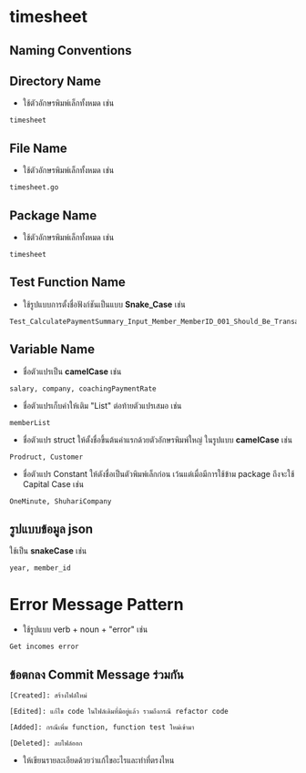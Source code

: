 # timesheet
## Naming Conventions

## Directory Name
- ใช้ตัวอักษรพิมพ์เล็กทั้งหมด เช่น
```
timesheet
```

## File Name
- ใช้ตัวอักษรพิมพ์เล็กทั้งหมด เช่น
```
timesheet.go
```

## Package Name
- ใช้ตัวอักษรพิมพ์เล็กทั้งหมด เช่น
```
timesheet
```

## Test Function Name
- ใช้รูปแบบการตั้งชื่อฟังก์ชันเป็นแบบ **Snake_Case** เช่น
```
Test_CalculatePaymentSummary_Input_Member_MemberID_001_Should_Be_TransactionTimesheet
```

## Variable Name
- ชื่อตัวแปรเป็น **camelCase** เช่น
```
salary, company, coachingPaymentRate
```

- ชื่อตัวแปรเก็บค่าให้เติม "List" ต่อท้ายตัวแปรเสมอ เช่น
```
memberList
```

- ชื่อตัวแปร struct ให้ตั้งชื่อขึ้นต้นคำแรกด้วยตัวอักษรพิมพ์ใหญ่ ในรูปแบบ **camelCase** เช่น
```
Prodruct, Customer
```

- ชื่อตัวแปร Constant ให้ตังชื่อเป็นตัวพิมพ์เล็กก่อน เว้นแต่เมื่อมีการใช้ข้าม package ถึงจะใช้ Capital Case เช่น
```
OneMinute, ShuhariCompany
```

## รูปแบบข้อมูล json 

ใช้เป็น **snakeCase** เช่น
```
year, member_id
```

# Error Message Pattern
- ใช้รูปแบบ verb + noun + "error" เช่น
```
Get incomes error
```

## ข้อตกลง Commit Message ร่วมกัน
`[Created]: สร้างไฟล์ใหม่`

`[Edited]: แก้ไข code ในไฟล์เดิมที่มีอยู่แล้ว รวมถึงกรณี refactor code`

`[Added]: กรณีเพิ่ม function, function test ใหม่เข้ามา`

`[Deleted]: ลบไฟล์ออก`

* ให้เขียนรายละเอียดด้วยว่าแก้ไขอะไรและทำที่ตรงไหน
